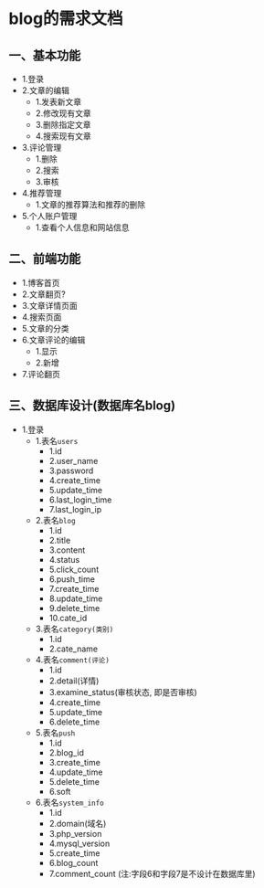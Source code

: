 # blog的需求文档

## 一、基本功能
* 1.登录
* 2.文章的编辑
	* 1.发表新文章
	* 2.修改现有文章
	* 3.删除指定文章
	* 4.搜索现有文章
* 3.评论管理
	* 1.删除
	* 2.搜索
	* 3.审核
* 4.推荐管理
	* 1.文章的推荐算法和推荐的删除
* 5.个人账户管理
	* 1.查看个人信息和网站信息

## 二、前端功能
* 1.博客首页
* 2.文章翻页?
* 3.文章详情页面
* 4.搜索页面
* 5.文章的分类
* 6.文章评论的编辑
	* 1.显示
	* 2.新增
* 7.评论翻页

## 三、数据库设计(数据库名blog)
* 1.登录
	* 1.表名`users`
		* 1.id
		* 2.user_name
		* 3.password
		* 4.create_time
		* 5.update_time
		* 6.last_login_time
		* 7.last_login_ip
	* 2.表名`blog`
		* 1.id
		* 2.title
		* 3.content
		* 4.status
		* 5.click_count
		* 6.push_time
		* 7.create_time
		* 8.update_time
		* 9.delete_time
		* 10.cate_id
	* 3.表名`category(类别)`
		* 1.id
		* 2.cate_name
	* 4.表名`comment(评论)`
		* 1.id
		* 2.detail(详情)
		* 3.examine_status(审核状态, 即是否审核)
		* 4.create_time
		* 5.update_time
		* 6.delete_time
	* 5.表名`push`
		* 1.id
		* 2.blog_id
		* 3.create_time
		* 4.update_time
		* 5.delete_time
		* 6.soft
	* 6.表名`system_info`
		* 1.id
		* 2.domain(域名)
		* 3.php_version
		* 4.mysql_version
		* 5.create_time
		* 6.blog_count
		* 7.comment_count
		(注:字段6和字段7是不设计在数据库里)
